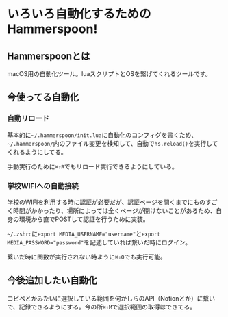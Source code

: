 # いろいろ自動化するためのHammerspoon!

## Hammerspoonとは

macOS用の自動化ツール。luaスクリプトとOSを繋げてくれるツールです。

## 今使ってる自動化

### 自動リロード

基本的に`~/.hammerspoon/init.lua`に自動化のコンフィグを書くため、`~/.hammerspoon/`内のファイル変更を検知して、自動で`hs.reload()`を実行してくれるようにしてる。

手動実行のために`⌘⇧R`でもリロード実行できるようにしている。

### 学校WIFIへの自動接続

学校のWIFIを利用する時に認証が必要だが、認証ページを開くまでにものすごく時間がかかったり、場所によっては全くページが開けないことがあるため、自身の環境から直でPOSTして認証を行うために実装。

`~/.zshrc`に`export MEDIA_USERNAME="username"`と`export MEDIA_PASSWORD="password"`を記述していれば繋いだ時にログイン。

繋いだ時に関数が実行されない時ように`⌘⇧O`でも実行可能。

## 今後追加したい自動化

コピペとかみたいに選択している範囲を何かしらのAPI（Notionとか）に繋いで、記録できるようにする。今の所`⌘⇧M`で選択範囲の取得はできてる。
